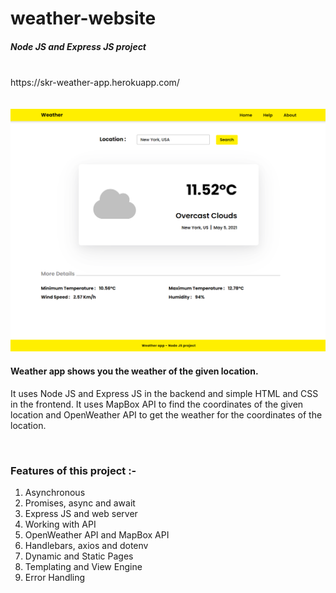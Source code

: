 # weather-website
##### Node JS and Express JS project

<br>
https://skr-weather-app.herokuapp.com/

<br>
<br>
<br>

<img src="./public/img/site-image.png" width="600">

<br>

#### Weather app shows you the weather of the given location. 
It uses Node JS and Express JS in the backend and simple HTML and CSS in the frontend. It uses MapBox API to find the coordinates of the given location and OpenWeather API to get the weather for the coordinates of the location.

<br>

### Features of this project :-
<ol>
  <li>Asynchronous</li>
  <li>Promises, async and await</li>
  <li>Express JS and web server</li>
  <li>Working with API</li>
  <li>OpenWeather API and MapBox API</li>
  <li>Handlebars, axios and dotenv</li>
  <li>Dynamic and Static Pages</li>
  <li>Templating and View Engine</li>
  <li>Error Handling</li>
</ol>
